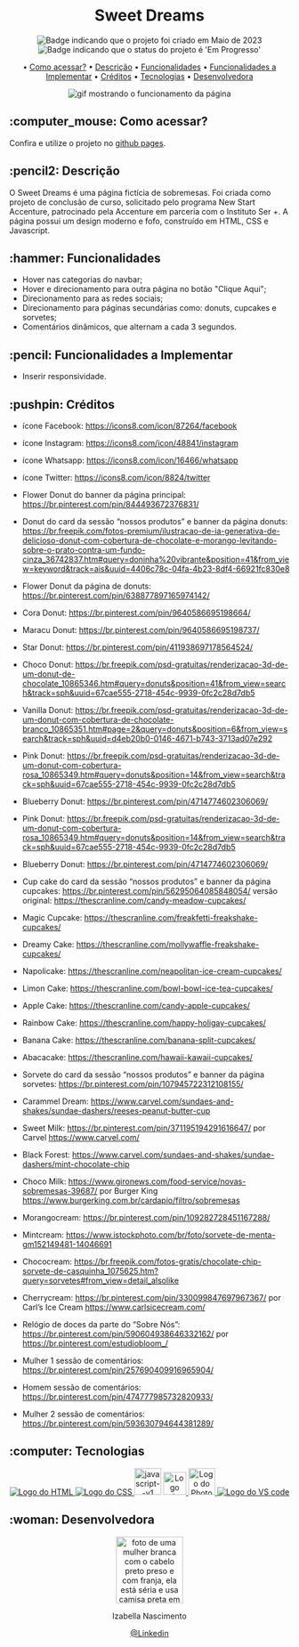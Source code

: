 <h1 align="center">Sweet Dreams</h1>

<p align="center">
    <img alt="Badge indicando que o projeto foi criado em Maio de 2023" src="https://img.shields.io/badge/Data%20de%20cria%C3%A7%C3%A3o-Maio%2F2023-DE6799">
    <img alt="Badge indicando que o status do projeto é 'Em Progresso'" src="https://img.shields.io/badge/Status-Em Progresso-yellow">
</p>

<p align="center">
    • <a href="#como acessar">Como acessar?</a>
    • <a href="#descricao">Descrição</a>
    • <a href="#funcionalidades">Funcionalidades</a>
    • <a href="#funcionalidades a implementar">Funcionalidades a Implementar</a>
    • <a href="#creditos">Créditos</a>
    • <a href="#tecnologias">Tecnologias</a>
    • <a href="#Desenvolvedora">Desenvolvedora</a>
</p>

<p align="center">
   <img src="assets/imgs/Gif de funcionamento do Sweet Dreams.gif" alt="gif mostrando o funcionamento da página" /> 
</p>

<h2 id="como acessar"> :computer_mouse: Como acessar?</h2>

Confira e utilize o projeto no <a href="https://izabella-nascimento.github.io/Sweet-Dreams-Project/pages/homepage/">github pages</a>.


<h2 id="descricao">:pencil2: Descrição</h2>
O Sweet Dreams é uma página fictícia de sobremesas. Foi criada como projeto de conclusão de curso, solicitado pelo programa New Start Accenture, patrocinado pela Accenture em parceria com o Instituto Ser +. A página possui um design  moderno e fofo, construído em HTML, CSS e Javascript.   

<h2 id="funcionalidades">:hammer: Funcionalidades</h2>

- Hover nas categorias do navbar;
- Hover e direcionamento para outra página no botão "Clique Aqui";
- Direcionamento para as redes sociais;
- Direcionamento para páginas secundárias como: donuts, cupcakes e sorvetes;
- Comentários dinâmicos, que alternam a cada 3 segundos.

<h2 id="funcionalidades a implementar">:pencil: Funcionalidades a Implementar</h2>

- Inserir responsividade.

<h2 id="creditos">:pushpin: Créditos</h2>

- ícone Facebook:  https://icons8.com/icon/87264/facebook

- ícone Instagram:  https://icons8.com/icon/48841/instagram

- ícone Whatsapp:  https://icons8.com/icon/16466/whatsapp

- ícone Twitter:  https://icons8.com/icon/8824/twitter

- Flower Donut do banner da página principal: https://br.pinterest.com/pin/844493672376831/

- Donut do card da sessão “nossos produtos” e banner da página donuts: https://br.freepik.com/fotos-premium/ilustracao-de-ia-generativa-de-delicioso-donut-com-cobertura-de-chocolate-e-morango-levitando-sobre-o-prato-contra-um-fundo-cinza_36742837.htm#query=doninha%20vibrante&position=41&from_view=keyword&track=ais&uuid=4406c78c-04fa-4b23-8df4-66921fc830e8

- Flower Donut da página de donuts: https://br.pinterest.com/pin/638877897165974142/

- Cora Donut: https://br.pinterest.com/pin/9640586695198664/

- Maracu Donut: https://br.pinterest.com/pin/9640586695198737/

- Star Donut: https://br.pinterest.com/pin/411938697178564524/

- Choco Donut: https://br.freepik.com/psd-gratuitas/renderizacao-3d-de-um-donut-de-chocolate_10865346.htm#query=donuts&position=41&from_view=search&track=sph&uuid=67cae555-2718-454c-9939-0fc2c28d7db5

- Vanilla Donut: https://br.freepik.com/psd-gratuitas/renderizacao-3d-de-um-donut-com-cobertura-de-chocolate-branco_10865351.htm#page=2&query=donuts&position=6&from_view=search&track=sph&uuid=d4eb20b0-0146-4671-b743-3713ad07e292

- Pink Donut: https://br.freepik.com/psd-gratuitas/renderizacao-3d-de-um-donut-com-cobertura-rosa_10865349.htm#query=donuts&position=14&from_view=search&track=sph&uuid=67cae555-2718-454c-9939-0fc2c28d7db5

- Blueberry Donut: https://br.pinterest.com/pin/4714774602306069/

- Pink Donut: https://br.freepik.com/psd-gratuitas/renderizacao-3d-de-um-donut-com-cobertura-rosa_10865349.htm#query=donuts&position=14&from_view=search&track=sph&uuid=67cae555-2718-454c-9939-0fc2c28d7db5

- Blueberry Donut: https://br.pinterest.com/pin/4714774602306069/

- Cup cake do card da sessão “nossos produtos” e banner da página cupcakes: https://br.pinterest.com/pin/56295064085848054/ versão original: https://thescranline.com/candy-meadow-cupcakes/

- Magic Cupcake: https://thescranline.com/freakfetti-freakshake-cupcakes/

- Dreamy Cake: https://thescranline.com/mollywaffle-freakshake-cupcakes/

- Napolicake: https://thescranline.com/neapolitan-ice-cream-cupcakes/

- Limon Cake: https://thescranline.com/bowl-bowl-ice-tea-cupcakes/

- Apple Cake: https://thescranline.com/candy-apple-cupcakes/

- Rainbow Cake: https://thescranline.com/happy-holigay-cupcakes/

- Banana Cake:  https://thescranline.com/banana-split-cupcakes/

- Abacacake: https://thescranline.com/hawaii-kawaii-cupcakes/

- Sorvete do card da sessão “nossos produtos” e banner da página sorvetes: https://br.pinterest.com/pin/107945722312108155/

- Carammel Dream: https://www.carvel.com/sundaes-and-shakes/sundae-dashers/reeses-peanut-butter-cup

- Sweet Milk: https://br.pinterest.com/pin/371195194291616647/ por Carvel https://www.carvel.com/

- Black Forest: https://www.carvel.com/sundaes-and-shakes/sundae-dashers/mint-chocolate-chip

- Choco Milk: https://www.gironews.com/food-service/novas-sobremesas-39687/ por Burger King https://www.burgerking.com.br/cardapio/filtro/sobremesas

- Morangocream: https://br.pinterest.com/pin/109282728451167288/

- Mintcream: https://www.istockphoto.com/br/foto/sorvete-de-menta-gm152149481-14046691

- Chococream: https://br.freepik.com/fotos-gratis/chocolate-chip-sorvete-de-casquinha_1075625.htm?query=sorvetes#from_view=detail_alsolike

- Cherrycream: https://br.pinterest.com/pin/330099847697967367/ por Carl’s Ice Cream https://www.carlsicecream.com/

- Relógio de doces da parte do “Sobre Nós”: https://br.pinterest.com/pin/590604938646332162/ por https://br.pinterest.com/estudiobloom_/

- Mulher 1 sessão de comentários: https://br.pinterest.com/pin/257690409916965904/

- Homem sessão de comentários: https://br.pinterest.com/pin/474777985732820933/

- Mulher 2 sessão de comentários: https://br.pinterest.com/pin/593630794644381289/



<h2 id="tecnologias">:computer: Tecnologias</h2>
<p align="center">
    <a href="https://www.w3.org/html/">
    <img alt="Logo do HTML" src="https://img.icons8.com/color/48/000000/html-5--v1.png">
  </a>
  <a href="https://www.w3.org/Style/CSS/Overview.en.html">
    <img alt="Logo do CSS" src="https://img.icons8.com/color/48/000000/css3.png">
  </a>
  <a href="https://www.w3schools.com/js/"><img width="48" height="48" src="https://img.icons8.com/color/48/javascript--v1.png" alt="javascript--v1"/></a>
  <a href="https://www.figma.com/">
    <img width="41" height="41" alt="Logo do Figma" src="https://img.icons8.com/external-tal-revivo-shadow-tal-revivo/41/external-figma-a-better-way-to-design-and-gather-feedback-all-in-one-place-logo-shadow-tal-revivo.png">
  </a>
  <a href="https://www.adobe.com/br/products/photoshop.html">
    <img width="48" height="48" alt="Logo do Photoshop" src="https://img.icons8.com/color/48/adobe-photoshop--v1.png">
  </a>
  <a href="https://code.visualstudio.com/">
    <img alt="Logo do VS code" src="https://img.icons8.com/color/48/000000/visual-studio-code-2019.png">
  </a>
</p>

<h2 id="Desenvolvedora">:woman: Desenvolvedora</h2>

<p align="center">
  <a href="https://github.com/Izabella-Nascimento">
    <img width="120px" src="https://media.licdn.com/dms/image/D4D03AQGGH-t0h-UefQ/profile-displayphoto-shrink_200_200/0/1686502475598?e=1706140800&v=beta&t=AnMeFwixzo67whvIgZAXo7qL5zj9c6OpbpEc6bPofdM" alt="foto de uma mulher branca com o cabelo preto preso e com franja, ela está séria e usa camisa preta em um fundo branco.">
  </a>
</p>
<p align="center">
Izabella Nascimento
</p>
<p align="center">
<a href="https://www.linkedin.com/in/izabella-nascimento-ab0659269/">@Linkedin</a>
</p>